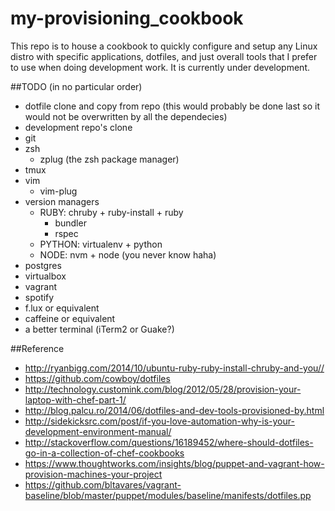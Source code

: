 # my-provisioning_cookbook
This repo is to house a cookbook to quickly configure and setup any Linux distro with specific applications, dotfiles, and just overall tools that I prefer to use when doing development work. It is currently under development.

##TODO (in no particular order)
* dotfile clone and copy from repo (this would probably be done last so it would not be overwritten by all the dependecies)
* development repo's clone
* git
* zsh 
  * zplug (the zsh package manager)
* tmux
* vim
  * vim-plug
* version managers
  * RUBY: chruby + ruby-install + ruby
    * bundler
    * rspec
  * PYTHON: virtualenv + python
  * NODE: nvm + node (you never know haha)
* postgres
* virtualbox
* vagrant
* spotify
* f.lux or equivalent
* caffeine or equivalent
* a better terminal (iTerm2 or Guake?)

##Reference
* http://ryanbigg.com/2014/10/ubuntu-ruby-ruby-install-chruby-and-you//
* https://github.com/cowboy/dotfiles
* http://technology.customink.com/blog/2012/05/28/provision-your-laptop-with-chef-part-1/
* http://blog.palcu.ro/2014/06/dotfiles-and-dev-tools-provisioned-by.html
* http://sidekicksrc.com/post/if-you-love-automation-why-is-your-development-environment-manual/
* http://stackoverflow.com/questions/16189452/where-should-dotfiles-go-in-a-collection-of-chef-cookbooks
* https://www.thoughtworks.com/insights/blog/puppet-and-vagrant-how-provision-machines-your-project
* https://github.com/bltavares/vagrant-baseline/blob/master/puppet/modules/baseline/manifests/dotfiles.pp
